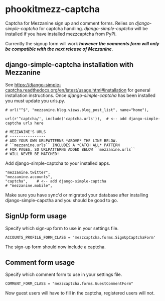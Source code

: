 # phookitmezz-captcha
Captcha for Mezzanine sign up and comment forms. Relies on *django-simple-captcha* for captcha handling. *django-simple-captcha* will be installed if you have installed mezzcaptcha from PyPi.

Currently the signup form will work ***however the comments form will only be compatible with the next release of Mezzanine.***

## django-simple-captcha installation with Mezzanine

See https://django-simple-captcha.readthedocs.org/en/latest/usage.html#installation for general installation instructions.
Once *django-simple-captcha* has been installed you must update you urls.py.

    # url("^$", "mezzanine.blog.views.blog_post_list", name="home"),
    
    url(r'^captcha/', include('captcha.urls')),  # <-- add django-simple-captcha urls here
    
    # MEZZANINE'S URLS
    # ----------------
    # ADD YOUR OWN URLPATTERNS *ABOVE* THE LINE BELOW.
    # ``mezzanine.urls`` INCLUDES A *CATCH ALL* PATTERN
    # FOR PAGES, SO URLPATTERNS ADDED BELOW ``mezzanine.urls``
    # WILL NEVER BE MATCHED!

Add django-simple-captcha to your installed apps.

    "mezzanine.twitter",
    "mezzanine.accounts",
    "captcha",    # <-- add django-simple-captcha 
    # "mezzanine.mobile",

Make sure you have sync'd or migrated your database after installing django-simple-capctha and you should be good to go.

## SignUp form usage
Specify which sign-up form to use in your settings file.

    ACCOUNTS_PROFILE_FORM_CLASS = 'mezzcaptcha.forms.SignUpCaptchaForm'

The sign-up form should now include a captcha.

## Comment form usage
Specify which comment form to use in your settings file.

    COMMENT_FORM_CLASS = "mezzcaptcha.forms.GuestCommentForm"

Now guest users will have to fill in the captcha, registered users will not.

